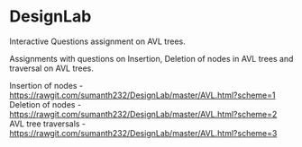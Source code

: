 # DesignLab

Interactive Questions assignment on AVL trees.

Assignments with questions on Insertion, Deletion of nodes in AVL trees and traversal on AVL trees.

Insertion of nodes - https://rawgit.com/sumanth232/DesignLab/master/AVL.html?scheme=1 <br>
Deletion of nodes - https://rawgit.com/sumanth232/DesignLab/master/AVL.html?scheme=2 <br>
AVL tree traversals - https://rawgit.com/sumanth232/DesignLab/master/AVL.html?scheme=3 <br>
